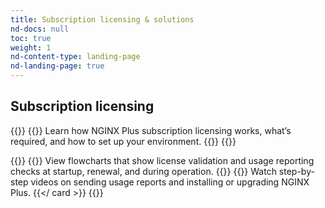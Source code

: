 ```yaml
---
title: Subscription licensing & solutions
nd-docs: null
toc: true
weight: 1
nd-content-type: landing-page
nd-landing-page: true
---
```


## Subscription licensing

{{<card-section showAsCards="true" isFeaturedSection="true">}}
  {{<card title="Get started" titleUrl="about-subscription-licenses/getting-started/" icon="unplug" isFullSize="true">}}
    Learn how NGINX Plus subscription licensing works, what’s required, and how to set up your environment.
  {{</card >}}
{{</card-section>}}

{{<card-section showAsCards="true" >}}
  {{<card title="Licensing workflows" titleUrl="about-subscription-licenses/nginx-plus-licensing-workflows/" icon="workflow" >}}
    View flowcharts that show license validation and usage reporting checks at startup, renewal, and during operation.
  {{</card>}}
  {{<card title="Instructional videos" titleUrl="about-subscription-licenses/instructional-videos/" icon="youtube" >}}
    Watch step-by-step videos on sending usage reports and installing or upgrading NGINX Plus.
  {{</ card >}}
{{</card-section>}}         




